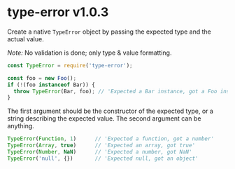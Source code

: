 # type-error v1.0.3

Create a native `TypeError` object by passing the expected type and the actual value.

*Note:* No validation is done; only type & value formatting.

```js
const TypeError = require('type-error');

const foo = new Foo();
if (!(foo instanceof Bar)) {
  throw TypeError(Bar, foo); // 'Expected a Bar instance, got a Foo instance'
}
```

The first argument should be the constructor of the expected type, or a string
describing the expected value. The second argument can be anything.

```js
TypeError(Function, 1)      // 'Expected a function, got a number'
TypeError(Array, true)      // 'Expected an array, got true'
TypeError(Number, NaN)      // 'Expected a number, got NaN'
TypeError('null', {})       // 'Expected null, got an object'
```
